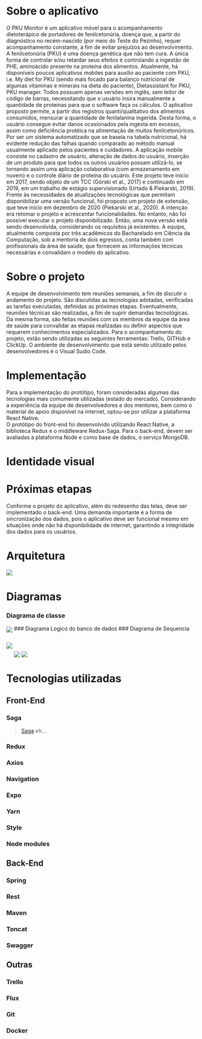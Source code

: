 # Sobre o aplicativo
  O PKU Monitor é um aplicativo móvel para o acompanhamento dietoterápico de portadores de fenilcetonúria, doença que, a partir do diagnóstico no recém-nascido (por meio do Teste do Pezinho), requer acompanhamento constante, a fim de evitar prejuízos ao desenvolvimento. 
  A fenilcetonúria (PKU) é uma doença genética que não tem cura. A única forma de controlar e/ou retardar seus efeitos é controlando a ingestão de PHE, aminoácido presente na proteína dos alimentos. Atualmente, há disponíveis poucos aplicativos mobiles para auxílio ao paciente com PKU, i.e. My diet for PKU (sendo mais focado para balanço nutricional de algumas vitaminas e minerais na dieta do paciente), Dietassistant for PKU, PKU manager. Todos possuem apenas versões em inglês, sem leitor de código de barras, necessitando que o usuário insira manualmente a quantidade de proteínas para que o software faça os cálculos.
  O aplicativo proposto permite, a partir dos registros quanti/qualitativo dos alimentos consumidos, mensurar a quantidade de fenilalanina ingerida. Desta forma, o usuário consegue evitar danos ocasionados pela ingesta em excesso, assim como deficiência protéica na alimentação de muitos fenilcetonúricos. Por ser um sistema automatizado que se baseia na tabela nutricional, há evidente redução das falhas quando comparado ao método manual usualmente aplicado pelos pacientes e cuidadores. A aplicação mobile consiste no cadastro de usuário, alteração de dados do usuário, inserção de um produto para que todos os outros usuários possam utilizá-lo, se tornando assim uma aplicação colaborativa (com armazenamento em nuvem) e o controle diário de proteína do usuário.
  Este projeto teve início em 2017, sendo objeto de um TCC (Górski et al., 2017) e continuado em 2019, em um trabalho de estágio supervisionado (Urtado & Piekarski, 2019). Frente às necessidades de atualizações tecnológicas que permitam disponibilizar uma versão funcional, foi proposto um projeto de extensão, que teve início em dezembro de 2020 (Piekarski et al., 2020). A intenção era retomar o projeto e acrescentar funcionalidades. No entanto, não foi possível executar o projeto disponibilizado. Então, uma nova versão está sendo desenvolvida, considerando os requisitos já existentes.
  A equipe, atualmente composta por três acadêmicos do Bacharelado em Ciência da Computação, sob a mentoria de dois egressos, conta também com profissionais da área de saúde, que fornecem as informações técnicas necessárias e convalidam o modelo do aplicativo.


# Sobre o projeto
  A equipe de desenvolvimento tem reuniões semanais, a fim de discutir o andamento do projeto. São discutidas as tecnologias adotadas, verificadas as tarefas executadas, definidas as próximas etapas.
  Eventualmente, reuniões técnicas são realizadas, a fim de suprir demandas tecnológicas. Da mesma forma, são feitas reuniões com os membros da equipe da área de saúde para convalidar as etapas realizadas ou definir aspectos que requerem conhecimentos especializados.
  Para o acompanhamento do projeto, estão sendo utilizadas as seguintes ferramentas: Trello, GITHub e ClickUp. O ambiente de desenvolvimento que está sendo utilizado pelos desenvolvedores é o Visual Sudio Code.

# Implementação
  Para a implementação do protótipo, foram consideradas algumas das tecnologias mais comumente utilizadas (estado do mercado). Considerando a experiência da equipe de desenvolvedores e dos mentores, bem como o material de apoio disponível na internet, optou-se por utilizar a plataforma React Native.  
  O protótipo do front-end foi desenvolvido utilizando React Native, a biblioteca Redux e o middleware Redux-Saga.
  Para o back-end, devem ser avaliadas a plataforma Node e como base de dados, o serviço MongoDB. 

# Identidade visual

# Próximas etapas
Conforme o projeto do aplicativo, além do redesenho das telas, deve ser implementado o back-end. Uma demanda importante é a forma de sincronização dos dados, pois o aplicativo deve ser funcional mesmo em situações onde não há disponibilidade de internet, garantindo a integridade dos dados para os usuários. 

# Arquitetura
<img src="imagensPKU/Arquitetura.png" style="margin-top:50px, margin-bottom:50px" align="center">

# Diagramas
### Diagrama de classe
  <img src="imagensPKU/diagramaClasse.png" style="margin-top:50px, margin-bottom:50px" align="center">
### Diagrama Logico do banco de dados
### Diagrama de Sequencia
<div>
  <img src="imagensPKU/consultarHistorico.png" style="margin-top:5px" align="center">
  <img src="imagensPKU/cadastrarConsumo.png" style="margin-top:50px" align="center">
  <img src="imagensPKU/Login.png" style="margin-top:50px" align="center">
</div>

# Tecnologias utilizadas
## Front-End
### Saga
  <blockquote><a href="https://redux-saga.js.org/" target="_blank">Saga</a> eh...</blockquote>
  
### Redux
### Axios
### Navigation 
### Expo
### Yarn
### Style
### Node modules

## Back-End
### Spring
### Rest
### Maven
### Toncat
### Swagger

## Outras
### Trello
### Flux
### Git
### Docker
